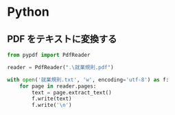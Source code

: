 # Python

## PDF をテキストに変換する
```Python
from pypdf import PdfReader

reader = PdfReader(".\就業規則.pdf")

with open('就業規則.txt', 'w', encoding='utf-8') as f:
    for page in reader.pages:
        text = page.extract_text()
        f.write(text)
        f.write('\n')
```

